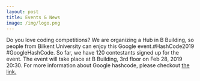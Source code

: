```yaml
---
layout: post
title: Events & News
image: /img/logo.png
---
```


Do you love coding competitions? We are organizing a Hub in B Building, so people from Bilkent University can enjoy this Google event.#HashCode2019 #GoogleHashCode. So far, we have 120 contestants signed up for the event.  The event will take place at B Building, 3rd floor on Feb 28, 2019 20:30. For more information about Google hashcode, please checkout [the link.](https://codingcompetitions.withgoogle.com/hashcode/) 

